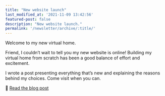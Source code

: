 ```yaml
---
title: "New website launch"
last_modified_at: '2021-11-09 13:42:56'
featured-post: false
description: "New website launch."
permalink: '/newsletter/archive/:title/'
---
```


<p class="lead">Welcome to my new virtual home.</p>

<!--more-->

Friend, I couldn’t wait to tell you my new website is online! Building my virtual home from scratch has been a good balance of effort and excitement.

I wrote a post presenting everything that’s new and explaining the reasons behind my choices. Come visit when you can.

<p class="detached">🔗 <a href="https://silviamaggidesign.com/design/brand-new-website/">Read the blog post</a></p>